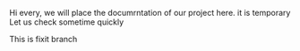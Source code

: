 
Hi every, we will place the documrntation of our project here.
it is temporary
Let us check sometime quickly

This is fixit branch
